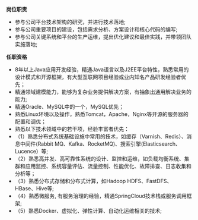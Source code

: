**岗位职责**

- 参与公司平台技术架构的研究，并进行技术落地;
- 参与公司重要项目的建设，包括需求分析、方案设计和核心代码的编写;
- 参与公司关键系统和平台的生产运维，提出优化建议和最佳实践，并带领团队实施落地;

**任职资格**

- 8年以上Java应用开发经验，精通Java语言以及J2EE平台特性，熟悉常用的设计模式和开源框架，有大型互联网项目经验或业内知名产品研发经验者优先；
- 精通领域建模能力，能够为复杂业务提供解决方案，有抽象出通用解决业务的能力;
- 精通Oracle、MySQL中的一个，MySQL优先；
- 熟悉Linux环境以及操作，熟悉Tomcat，Apache，Nginx等开源的服务器的配置和调优；
- 熟悉以下技术领域中的若干项，经验丰富者优先：
- （1）熟悉分布式系统基础设施中常用的技术，如缓存（Varnish、Redis）、消息中间件(Rabbit MQ、Kafka、RocketMQ)、搜索引擎(Elasticsearch、Lucence）等;
- （2）熟悉高并发、高可靠性系统的设计、监控和运维，如负载均衡系统、集群和应用监控、系统容量评估、流量控制、性能优化、故障排查、日志收集和分析等；
- （3）熟悉分布式存储和分布式计算，如Hadoop HDFS、FastDFS、HBase、Hive等;
- （4）熟悉微服务, 有服务治理的经验，精通SpringCloud技术栈或服务调用框架;
- （5）熟悉Docker、虚拟化、弹性计算、自动化运维相关的技术;